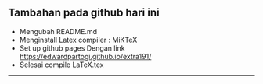 Tambahan pada github hari ini
---
  * Mengubah README.md
  * Menginstall Latex compiler : MiKTeX
  * Set up github pages
    Dengan link https://edwardpartogi.github.io/extra191/
  * Selesai compile LaTeX.tex
---
